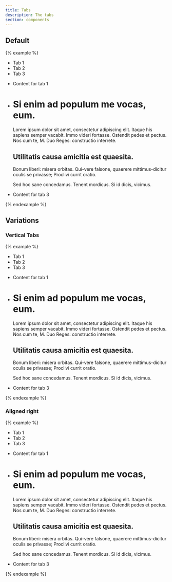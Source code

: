 ```yaml
---
title: Tabs
description: The tabs
section: components
---
```


## Default
{% example %}
<div class="tabs">
  <nav class="tabs-nav-container">
    <ul class="tabs-nav">
      <li>
        <a data-tab="tab1">Tab 1</a>
      </li>
      <li>
        <a data-tab="tab2">Tab 2</a>
      </li>
      <li>
        <a data-tab="tab3">Tab 3</a>
      </li>
    </ul>
  </nav>
  <ul class="tabs-content">
    <li class="tab-pane" id="tab1">
      <p>Content for tab 1</p>
    </li>
    <li class="tab-pane" id="tab2">
      <h1>Si enim ad populum me vocas, eum.</h1>
      <p>Lorem ipsum dolor sit amet, consectetur adipiscing elit. Itaque his sapiens semper vacabit. Immo videri fortasse. Ostendit pedes et pectus. Nos cum te, M. Duo Reges: constructio interrete. </p>
      <h2>Utilitatis causa amicitia est quaesita.</h2>
      <p>Bonum liberi: misera orbitas. Qui-vere falsone, quaerere mittimus-dicitur oculis se privasse; Proclivi currit oratio. </p>
      <p>Sed hoc sane concedamus. Tenent mordicus. Si id dicis, vicimus. </p>
    </li>
    <li class="tab-pane" id="tab3">
      <p>Content for tab 3</p>
    </li>
  </ul>
</div>
{% endexample %}

## Variations
### Vertical Tabs
{% example %}
<div class="tabs tabs--vertical">
  <nav class="tabs-nav-container">
    <ul class="tabs-nav">
      <li>
        <a data-tab="vtab1">Tab 1</a>
      </li>
      <li>
        <a data-tab="vtab2">Tab 2</a>
      </li>
      <li>
        <a data-tab="vtab3">Tab 3</a>
      </li>
    </ul>
  </nav>
  <ul class="tabs-content">
    <li class="tab-pane" id="vtab1">
      <p>Content for tab 1</p>
    </li>
    <li class="tab-pane" id="vtab2">
      <h1>Si enim ad populum me vocas, eum.</h1>
      <p>Lorem ipsum dolor sit amet, consectetur adipiscing elit. Itaque his sapiens semper vacabit. Immo videri fortasse. Ostendit pedes et pectus. Nos cum te, M. Duo Reges: constructio interrete. </p>
      <h2>Utilitatis causa amicitia est quaesita.</h2>
      <p>Bonum liberi: misera orbitas. Qui-vere falsone, quaerere mittimus-dicitur oculis se privasse; Proclivi currit oratio. </p>
      <p>Sed hoc sane concedamus. Tenent mordicus. Si id dicis, vicimus. </p>
    </li>
    <li class="tab-pane" id="vtab3">
      <p>Content for tab 3</p>
    </li>
  </ul>
</div>
{% endexample %}

### Aligned right
{% example %}
<div class="tabs tabs--vertical tabs--right">
  <nav class="tabs-nav-container">
    <ul class="tabs-nav">
      <li>
        <a data-tab="vrtab1">Tab 1</a>
      </li>
      <li>
        <a data-tab="vrtab2">Tab 2</a>
      </li>
      <li>
        <a data-tab="vrtab3">Tab 3</a>
      </li>
    </ul>
  </nav>
  <ul class="tabs-content">
    <li class="tab-pane" id="vrtab1">
      <p>Content for tab 1</p>
    </li>
    <li class="tab-pane" id="vrtab2">
      <h1>Si enim ad populum me vocas, eum.</h1>
      <p>Lorem ipsum dolor sit amet, consectetur adipiscing elit. Itaque his sapiens semper vacabit. Immo videri fortasse. Ostendit pedes et pectus. Nos cum te, M. Duo Reges: constructio interrete. </p>
      <h2>Utilitatis causa amicitia est quaesita.</h2>
      <p>Bonum liberi: misera orbitas. Qui-vere falsone, quaerere mittimus-dicitur oculis se privasse; Proclivi currit oratio. </p>
      <p>Sed hoc sane concedamus. Tenent mordicus. Si id dicis, vicimus. </p>
    </li>
    <li class="tab-pane" id="vrtab3">
      <p>Content for tab 3</p>
    </li>
  </ul>
</div>
{% endexample %}
